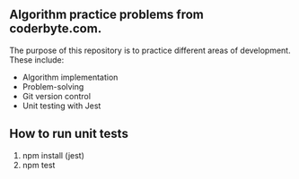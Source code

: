 

## Algorithm practice problems from coderbyte.com.

The purpose of this repository is to practice different areas of development. These include:

-   Algorithm implementation
-   Problem-solving
-   Git version control
-   Unit testing with Jest

## How to run unit tests

1) npm install (jest)
2) npm test



